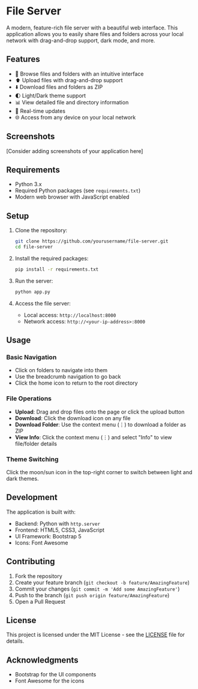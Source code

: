 # File Server

A modern, feature-rich file server with a beautiful web interface. This application allows you to easily share files and folders across your local network with drag-and-drop support, dark mode, and more.

## Features

- 📁 Browse files and folders with an intuitive interface
- ⬆️ Upload files with drag-and-drop support
- ⬇️ Download files and folders as ZIP
- 🌓 Light/Dark theme support
- 📊 View detailed file and directory information
- 🔄 Real-time updates
- 🌐 Access from any device on your local network

## Screenshots

[Consider adding screenshots of your application here]

## Requirements

- Python 3.x
- Required Python packages (see `requirements.txt`)
- Modern web browser with JavaScript enabled

## Setup

1. Clone the repository:
   ```bash
   git clone https://github.com/yourusername/file-server.git
   cd file-server
   ```

2. Install the required packages:
   ```bash
   pip install -r requirements.txt
   ```

3. Run the server:
   ```bash
   python app.py
   ```

4. Access the file server:
   - Local access: `http://localhost:8000`
   - Network access: `http://<your-ip-address>:8000`

## Usage

### Basic Navigation
- Click on folders to navigate into them
- Use the breadcrumb navigation to go back
- Click the home icon to return to the root directory

### File Operations
- **Upload**: Drag and drop files onto the page or click the upload button
- **Download**: Click the download icon on any file
- **Download Folder**: Use the context menu (⋮) to download a folder as ZIP
- **View Info**: Click the context menu (⋮) and select "Info" to view file/folder details

### Theme Switching
Click the moon/sun icon in the top-right corner to switch between light and dark themes.

## Development

The application is built with:
- Backend: Python with `http.server`
- Frontend: HTML5, CSS3, JavaScript
- UI Framework: Bootstrap 5
- Icons: Font Awesome

## Contributing

1. Fork the repository
2. Create your feature branch (`git checkout -b feature/AmazingFeature`)
3. Commit your changes (`git commit -m 'Add some AmazingFeature'`)
4. Push to the branch (`git push origin feature/AmazingFeature`)
5. Open a Pull Request

## License

This project is licensed under the MIT License - see the [LICENSE](LICENSE) file for details.

## Acknowledgments

- Bootstrap for the UI components
- Font Awesome for the icons